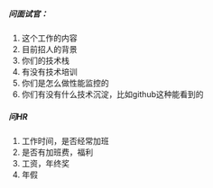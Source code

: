 ##### 问面试官：

1. 这个工作的内容
2. 目前招人的背景
3. 你们的技术栈
4. 有没有技术培训
5. 你们是怎么做性能监控的
6. 你们有没有什么技术沉淀，比如github这种能看到的

##### 问HR

1. 工作时间，是否经常加班
2. 是否有加班费，福利
3. 工资，年终奖
4. 年假